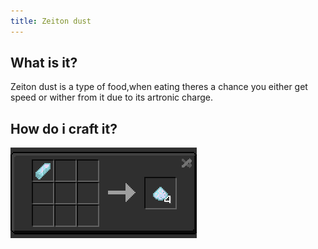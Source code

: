 ```yaml
---
title: Zeiton dust
---
```


## What is it?

Zeiton dust is a type of food,when eating theres a chance you either get speed or wither from it due to its artronic charge.

## How do i craft it?

![ZD](images/zeiton/items/Meth.png)
